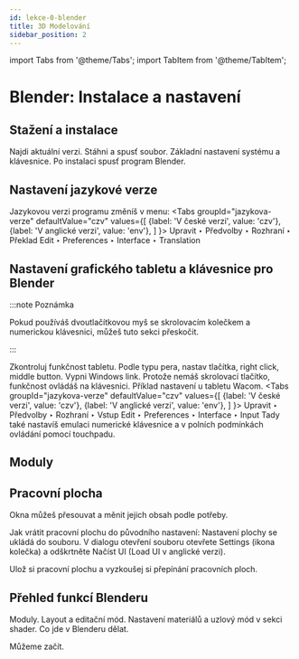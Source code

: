 ```yaml
---
id: lekce-0-blender
title: 3D Modelování
sidebar_position: 2
---
```

import Tabs from '@theme/Tabs';
import TabItem from '@theme/TabItem';

# Blender: Instalace a nastavení

## Stažení a instalace
Najdi aktuální verzi. Stáhni a spusť soubor. Základní nastavení systému a klávesnice. Po instalaci spusť program Blender.
## Nastavení jazykové verze
Jazykovou verzi programu změníš v menu:
<Tabs
  groupId="jazykova-verze"
  defaultValue="czv"
  values={[
    {label: 'V české verzi', value: 'czv'},
    {label: 'V anglické verzi', value: 'env'},
  ]
}>
<TabItem value="czv">Upravit ‣ Předvolby ‣ Rozhraní ‣ Překlad</TabItem>
<TabItem value="env">Edit ‣ Preferences ‣ Interface ‣ Translation</TabItem>
</Tabs>

## Nastavení grafického tabletu a klávesnice pro Blender
:::note Poznámka

 Pokud používáš dvoutlačítkovou myš se skrolovacím kolečkem a numerickou klávesnici, můžeš tuto sekci přeskočit.

:::

Zkontroluj funkčnost tabletu. Podle typu pera, nastav tlačítka, right click, middle button. Vypni Windows link. Protože nemáš skrolovací tlačítko, funkčnost ovládáš na klávesnici. Příklad nastavení u tabletu Wacom.
<Tabs
  groupId="jazykova-verze"
  defaultValue="czv"
  values={[
    {label: 'V české verzi', value: 'czv'},
    {label: 'V anglické verzi', value: 'env'},
  ]
}>
<TabItem value="czv">Upravit ‣ Předvolby ‣ Rozhraní ‣ Vstup</TabItem>
<TabItem value="env">Edit ‣ Preferences ‣ Interface ‣ Input</TabItem>
</Tabs>
Tady také nastavíš emulaci numerické klávesnice a v polních podmínkách ovládání pomocí touchpadu.

## Moduly

## Pracovní plocha
Okna můžeš přesouvat a měnit jejich obsah podle potřeby.

Jak vrátit pracovní plochu do původního nastavení: Nastavení plochy se ukládá do souboru. V dialogu  otevření souboru otevřete Settings (ikona kolečka) a odškrtněte Načíst UI (Load UI v anglické verzi).


Ulož si pracovní plochu a vyzkoušej si přepínání pracovních ploch.

## Přehled funkcí Blenderu
Moduly. Layout a editační mód. Nastavení materiálů a uzlový mód v sekci shader.
Co jde v Blenderu dělat.

Můžeme začít.
